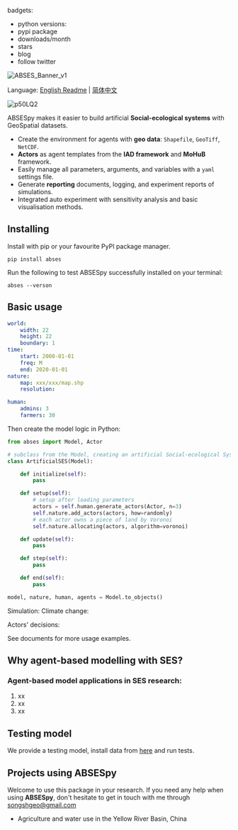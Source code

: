 badgets:

- python versions:
- pypi package
- downloads/month
- stars
- blog
- follow twitter

![ABSES_Banner_v1](https://songshgeo-picgo-1302043007.cos.ap-beijing.myqcloud.com/uPic/ABEGM_Banner_v1.png)

Language: [English Readme](#) | [简体中文](README_ch)

![p50LQ2](https://songshgeo-picgo-1302043007.cos.ap-beijing.myqcloud.com/uPic/p50LQ2.jpg)

ABSESpy makes it easier to build artificial **Social-ecological systems** with GeoSpatial datasets.
- Create the environment for agents with **geo data**: `Shapefile`, `GeoTiff`, `NetCDF`.
- **Actors** as agent templates from the **IAD framework** and **MoHuB** framework.
- Easily manage all parameters, arguments, and variables with a `yaml` settings file.
- Generate **reporting** documents, logging, and experiment reports of simulations.
- Integrated auto experiment with sensitivity analysis and basic visualisation methods.

## Installing
Install with pip or your favourite PyPI package manager.
```
pip install abses
```

Run the following to test ABSESpy successfully installed on your terminal:
```
abses --verson
```

## Basic usage

```yaml
world:
	width: 22
	height: 22
	boundary: 1
time:
	start: 2000-01-01
	freq: M
	end: 2020-01-01
nature:
	map: xxx/xxx/map.shp
	resolution:

human:
	admins: 3
	farmers: 30

```

Then create the model logic in Python:
```python
from abses import Model, Actor

# subclass from the Model, creating an artificial Social-ecological System.
class ArtificialSES(Model):

	def initialize(self):
		pass

	def setup(self):
		# setup after loading parameters
		actors = self.human.generate_actors(Actor, n=3)
		self.nature.add_actors(actors, how=randomly)
		# each actor owns a piece of land by Voronoi
		self.nature.allocating(actors, algorithm=voronoi)

	def update(self):
		pass

	def step(self):
		pass

	def end(self):
		pass

model, nature, human, agents = Model.to_objects()
```

Simulation:
Climate change:

Actors' decisions:

See documents for more usage examples.

## Why agent-based modelling with SES?
### Agent-based model applications in SES research:
1. xx
2. xx
3. xx


## Testing model

We provide a testing model, install data from [here]() and run tests.

## Projects using ABSESpy

Welcome to use this package in your research. If you need any help when using **ABSESpy**, don't hesitate to get in touch with me through songshgeo@gmail.com
- Agriculture and water use in the Yellow River Basin, China
